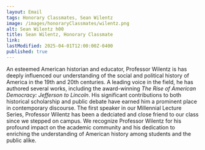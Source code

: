 ```yaml
---
layout: Email
tags: Honorary Classmates, Sean Wilentz
image: /images/honoraryClassmates/wilentz.png
alt: Sean Wilentz h00
title: Sean Wilentz, Honorary Classmate
link: 
lastModified: 2025-04-01T12:00:00Z-0400
published: true
---
```

An esteemed American historian and educator, Professor Wilentz is has deeply influenced our understanding of the social and political history of America in the 19th and 20th centuries. A leading voice in the field, he has authored several works, including the award-winning *The Rise of American Democracy: Jefferson to Lincoln*. His significant contributions to both historical scholarship and public debate have earned him a prominent place in contemporary discourse. The first speaker in our Millennial Lecture Series, Professor Wilentz has been a dedciated and close friend to our class since we stepped on campus. We recognize Professor Wilentz for his profound impact on the academic community and his dedication to enriching the understanding of American history among students and the public alike.
